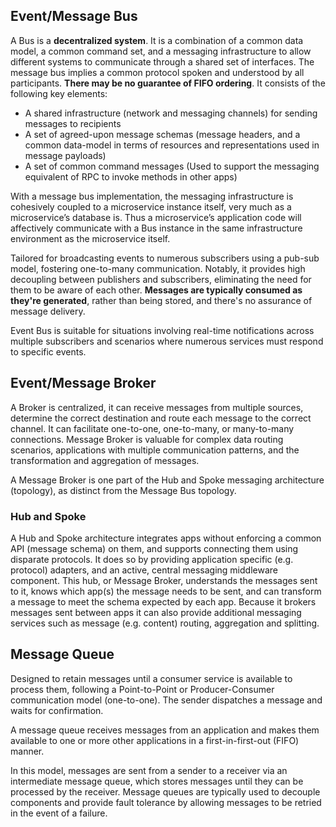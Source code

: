 ## Event/Message Bus

A Bus is a **decentralized system**. It is a combination of a common data model, a common command set, and a messaging infrastructure to allow different systems to communicate through a shared set of interfaces. The message bus implies a common protocol spoken and understood by all participants. **There may be no guarantee of FIFO ordering**. It consists of the following key elements:

- A shared infrastructure (network and messaging channels) for sending messages to recipients
- A set of agreed-upon message schemas (message headers, and a common data-model in terms of resources and representations used in message payloads)
- A set of common command messages (Used to support the messaging equivalent of RPC to invoke methods in other apps)

With a message bus implementation, the messaging infrastructure is cohesively coupled to a microservice instance itself, very much as a microservice’s database is. Thus a microservice’s application code will affectively communicate with a Bus instance in the same infrastructure environment as the microservice itself.

Tailored for broadcasting events to numerous subscribers using a pub-sub model, fostering one-to-many communication. Notably, it provides high decoupling between publishers and subscribers, eliminating the need for them to be aware of each other. **Messages are typically consumed as they're generated**, rather than being stored, and there's no assurance of message delivery.

Event Bus is suitable for situations involving real-time notifications across multiple subscribers and scenarios where numerous services must respond to specific events.

## Event/Message Broker

A Broker is centralized, it can receive messages from multiple sources, determine the correct destination and route each message to the correct channel. It can facilitate one-to-one, one-to-many, or many-to-many connections. Message Broker is valuable for complex data routing scenarios, applications with multiple communication patterns, and the transformation and aggregation of messages.

A Message Broker is one part of the Hub and Spoke messaging architecture (topology), as distinct from the Message Bus topology.

### Hub and Spoke

A Hub and Spoke architecture integrates apps without enforcing a common API (message schema) on them, and supports connecting them using disparate protocols. It does so by providing application specific (e.g. protocol) adapters, and an active, central messaging middleware component. This hub, or Message Broker, understands the messages sent to it, knows which app(s) the message needs to be sent, and can transform a message to meet the schema expected by each app. Because it brokers messages sent between apps it can also provide additional messaging services such as message (e.g. content) routing, aggregation and splitting.

## Message Queue

Designed to retain messages until a consumer service is available to process them, following a Point-to-Point or Producer-Consumer communication model (one-to-one). The sender dispatches a message and waits for confirmation.

A message queue receives messages from an application and makes them available to one or more other applications in a first-in-first-out (FIFO) manner.

In this model, messages are sent from a sender to a receiver via an intermediate message queue, which stores messages until they can be processed by the receiver. Message queues are typically used to decouple components and provide fault tolerance by allowing messages to be retried in the event of a failure.
